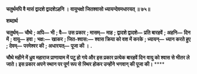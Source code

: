 **चतुर्थमपि वै मासं द्वादशे द्वादशेऽहनि ।** **वायुभक्षो जितश्वासो ध्यायन्देवमधारयत् ॥ ७५॥** 

**शब्दार्थ** 

**चतुर्थम्—** **चौथे** **; अपि—** **भी** **; वै—** **उस प्रकार** **; मासम्—** **माह** **; द्वादशे द्वादशे—** **प्रति बारहवें** **; अहनि—** **दिन में** **; वायु—** **हवा** **;** **भक्ष:—** **खाकर** **; जित-श्वास:—** **श्वास क्रिया को वश में करके** **; ध्यायन्—** **ध्यान करते हुए** **; देवम्—** **परमेश्वर की** **; अधारयत्—** **पूजा की ।** **.** 

**चौथे महीने में ध्रुव महाराज प्राणायाम में पटु हो गये और इस प्रकार प्रत्येक बारहवें दिन** **वायु को श्वास से भीतर ले जाते। इस प्रकार अपने स्थान पर पूर्ण रूप से स्थिर होकर उन्होंने** **भगवान् की पूजा की।** **** 
